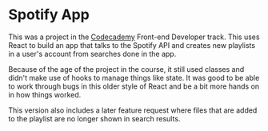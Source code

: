 # Spotify App

This was a project in the [Codecademy](http://www.codecademy.com) Front-end Developer track. This uses React to build an app that talks to the Spotify API and creates new playlists in a user's account from searches done in the app. 

Because of the age of the project in the course, it still used classes and didn't make use of hooks to manage things like state. It was good to be able to work through bugs in this older style of React and be a bit more hands on in how things worked.

This version also includes a later feature request where files that are added to the playlist are no longer shown in search results.
